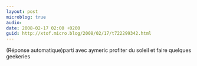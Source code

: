 ```yaml
---
layout: post
microblog: true
audio: 
date: 2008-02-17 02:00 +0200
guid: http://xtof.micro.blog/2008/02/17/t722299342.html
---
```

(Réponse automatique)parti avec aymeric profiter du soleil et faire quelques geekeries
